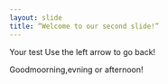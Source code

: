 ```yaml
---
layout: slide
title: “Welcome to our second slide!”
---
```

Your test
Use the left arrow to go back!

Goodmoorning,evning or afternoon!
